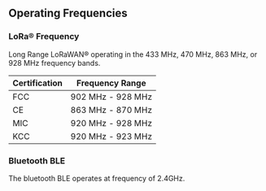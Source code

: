 ## Operating Frequencies

### LoRa® Frequency

Long Range LoRaWAN® operating in the 433 MHz, 470 MHz, 863 MHz, or 928 MHz frequency bands.

| Certification | Frequency Range   |
| ------------- | ----------------- |
| FCC           | 902 MHz - 928 MHz |
| CE            | 863 MHz - 870 MHz |
| MIC           | 920 MHz - 928 MHz |
| KCC           | 920 MHz - 923 MHz |

### Bluetooth BLE

The bluetooth BLE operates at frequency of 2.4GHz.

